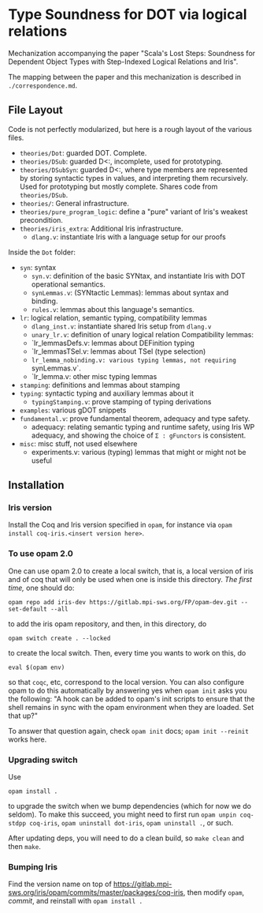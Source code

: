# Type Soundness for DOT via logical relations

Mechanization accompanying the paper "Scala's Lost Steps: Soundness for
Dependent Object Types with Step-Indexed Logical Relations and Iris".

The mapping between the paper and this mechanization is described in
`./correspondence.md`.

## File Layout

Code is not perfectly modularized, but here is a rough layout of the various files.

* `theories/Dot`: guarded DOT. Complete.
* `theories/DSub`: guarded D<:, incomplete, used for prototyping.
* `theories/DSubSyn`: guarded D<:, where type members are represented by
  storing syntactic types in values, and interpreting them recursively. Used for
  prototyping but mostly complete. Shares code from `theories/DSub`.
* `theories/`: General infrastructure.
* `theories/pure_program_logic`: define a "pure" variant of Iris's weakest
  precondition.
* `theories/iris_extra`: Additional Iris infrastructure.
  - `dlang.v`: instantiate Iris with a language setup for our proofs

Inside the `Dot` folder:
* `syn`: syntax
  - `syn.v`: definition of the basic SYNtax, and instantiate Iris with DOT
    operational semantics.
  - `synLemmas.v`: (SYNtactic Lemmas): lemmas about syntax and binding.
  - `rules.v`: lemmas about this language's semantics.
* `lr`: logical relation, semantic typing, compatibility lemmas
  - `dlang_inst.v`: instantiate shared Iris setup from `dlang.v`
  - `unary_lr.v`: definition of unary logical relation
  Compatibility lemmas:
  - `lr_lemmasDefs.v: lemmas about DEFinition typing
  - `lr_lemmasTSel.v: lemmas about TSel (type selection)
  - `lr_lemma_nobinding.v: various typing lemmas, not requiring `synLemmas.v`.
  - `lr_lemma.v: other misc typing lemmas
* `stamping`: definitions and lemmas about stamping
* `typing`: syntactic typing and auxiliary lemmas about it
  - `typingStamping.v`: prove stamping of typing derivations
* `examples`: various gDOT snippets
* `fundamental.v`: prove fundamental theorem, adequacy and type safety.
  - adequacy: relating semantic typing and runtime safety, using Iris WP
    adequacy, and showing the choice of `Σ : gFunctors` is consistent.
* `misc`: misc stuff, not used elsewhere
  - experiments.v: various (typing) lemmas that might or might not be useful

## Installation
### Iris version

Install the Coq and Iris version specified in `opam`, for instance via
`opam install coq-iris.<insert version here>`.

### To use opam 2.0

One can use opam 2.0 to create a local switch, that is, a local version of iris
and of coq that will only be used when one is inside this directory. _The first
time,_ one should do:

```shell
opam repo add iris-dev https://gitlab.mpi-sws.org/FP/opam-dev.git --set-default --all
```

to add the iris opam repository, and then, in this directory, do

```shell
opam switch create . --locked
```

to create the local switch. Then, every time you wants to work on this, do

```shell
eval $(opam env)
```

so that `coqc`, etc, correspond to the local version. You can also configure
opam to do this automatically by answering yes when `opam init` asks you the
following:
"A hook can be added to opam's init scripts to ensure that the shell remains in sync with the opam environment when they are loaded. Set that up?"

To answer that question again, check `opam init` docs; `opam init --reinit`
works here.

### Upgrading switch

Use

```
opam install .
```

to upgrade the switch when we bump dependencies (which for now we do seldom).
To make this succeed, you might need to first run `opam unpin coq-stdpp
coq-iris`, `opam uninstall dot-iris`, `opam uninstall .`, or such.

After updating deps, you will need to do a clean build, so `make clean` and then
`make`.

### Bumping Iris

Find the version name on top of
https://gitlab.mpi-sws.org/iris/opam/commits/master/packages/coq-iris, then
modify `opam`, *commit*, and reinstall with `opam install .`

